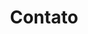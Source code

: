﻿---
layout: page
title: "Contato"
meta_title: "Dúvidas? Entre em contato conosco"
subheadline: ""
teaser: "Entre em contato conosco pelo e-mail eres2020.uem@gmail.com"
permalink: "/contato/"
header:
   image_fullwidth: banner_eres2020.png

---


<div class="row t30">	
	<img src="{{ site.urlimg }}promocao_apoio_logos.png" alt="" align="center">
</div><!-- /.row -->